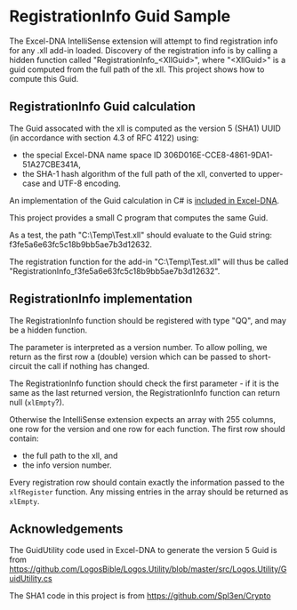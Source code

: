 # RegistrationInfo Guid Sample

The Excel-DNA IntelliSense extension will attempt to find registration info for any .xll add-in loaded.
Discovery of the registration info is by calling a hidden function called "RegistrationInfo_\<XllGuid\>", where "\<XllGuid\>" is a guid computed from the full path of the xll.
This project shows how to compute this Guid.

## RegistrationInfo Guid calculation

The Guid assocated with the xll is computed as the version 5 (SHA1) UUID (in accordance with section 4.3 of RFC 4122) using:
* the special Excel-DNA name space ID 306D016E-CCE8-4861-9DA1-51A27CBE341A,
* the SHA-1 hash algorithm of the full path of the xll, converted to upper-case and UTF-8 encoding.

An implementation of the Guid calculation in C# is [included in Excel-DNA](https://github.com/Excel-DNA/ExcelDna/blob/master/Source/ExcelDna.Integration/GuidUtility.cs).

This project provides a small C program that computes the same Guid.

As a test, the path "C:\Temp\Test.xll" should evaluate to the Guid string: f3fe5a6e63fc5c18b9bb5ae7b3d12632.

The registration function for the add-in "C:\Temp\Test.xll" will thus be called "RegistrationInfo_f3fe5a6e63fc5c18b9bb5ae7b3d12632".

## RegistrationInfo implementation

The RegistrationInfo function should be registered with type "QQ", and may be a hidden function.

The parameter is interpreted as a version number.
To allow polling, we return as the first row a (double) version which can be passed to short-circuit the call if nothing has changed.

The RegistrationInfo function should check the first parameter - if it is the same as the last returned version, the RegistrationInfo function can return null (`xlEmpty`?).

Otherwise the IntelliSense extension expects an array with 255 columns, one row for the version and one row for each function.
The first row should contain:
* the full path to the xll, and
* the info version number.

Every registration row should contain exactly the information passed to the `xlfRegister` function.
Any missing entries in the array should be returned as `xlEmpty`.

## Acknowledgements

The GuidUtility code used in Excel-DNA to generate the version 5 Guid is from https://github.com/LogosBible/Logos.Utility/blob/master/src/Logos.Utility/GuidUtility.cs

The SHA1 code in this project is from https://github.com/Spl3en/Crypto


